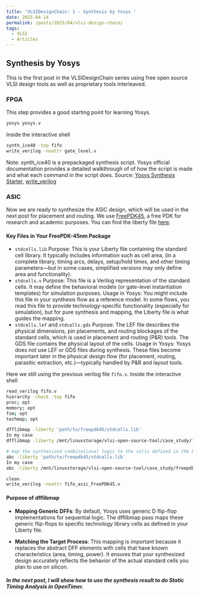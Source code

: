 ```yaml
---
title: 'VLSIDesignChain: 1 - Synthesis by Yosys '
date: 2025-04-14
permalink: /posts/2025/04/vlsi-design-chain/
tags:
  - VLSI
  - Articles
---
```


## Synthesis by Yosys

This is the first post in the VLSIDesignChain series using free open source VLSI design tools as well as proprietary tools interleaved.

### FPGA
This step provides a good starting point for learning Yosys.
```bash
yosys yosys.v
```
Inside the interactive shell
```bash
synth_ice40 -top fifo
write_verilog -noattr gate_level.v
```
Note: synth_ice40 is a prepackaged synthesis script. Yosys official documentation provides a detailed walkthrough of of how the script is made and what each command in the script does.
Source: [Yosys Synthesis Starter](https://yosyshq.readthedocs.io/projects/yosys/en/stable/getting_started/example_synth.html#final-steps), [write_verilog](https://yosyshq.readthedocs.io/projects/yosys/en/latest/cmd/write_verilog.html#cmd-write_verilog)

### ASIC
Now we are ready to synthesize the ASIC design, which will be used in the next post for placement and routing.
We use [FreePDK45](https://mflowgen.readthedocs.io/en/latest/stdlib-freepdk45.html), a free PDK for research and academic purposes. You can find the liberty file [here](https://github.com/mflowgen/mflowgen/tree/master/adks/freepdk-45nm/pkgs/base).
#### Key Files in Your FreePDK-45nm Package
- `stdcells.lib`
Purpose: This is your Liberty file containing the standard cell library. It typically includes information such as cell area, (in a complete library, timing arcs, delays, setup/hold times, and other timing parameters—but in some cases, simplified versions may only define area and functionality).
- `stdcells.v`
Purpose: This file is a Verilog representation of the standard cells. It may define the behavioral models (or gate-level instantiation templates) for simulation purposes.
Usage in Yosys:
You might include this file in your synthesis flow as a reference model. In some flows, you read this file to provide technology-specific functionality (especially for simulation), but for pure synthesis and mapping, the Liberty file is what guides the mapping.
- `stdcells.lef` and `stdcells.gds`
Purpose:
The LEF file describes the physical dimensions, pin placements, and routing blockages of the standard cells, which is used in placement and routing (P&R) tools.
The GDS file contains the physical layout of the cells.
Usage in Yosys:
Yosys does not use LEF or GDS files during synthesis. These files become important later in the physical design flow (for placement, routing, parasitic extraction, etc.)—typically handled by P&R and layout tools.


Here we still using the previous verilog file `fifo.v`. 
Inside the interactive shell
```bash
read_verilog fifo.v
hierarchy -check -top fifo
proc; opt
memory; opt
fsm; opt
techmap; opt

dfflibmap -liberty 'path/to/freepdk45/stdcells.lib'
In my case
dfflibmap -liberty /mnt/linuxstorage/vlsi-open-source-tool/case_study/freepdk-45nm/pkgs/base/stdcells.lib

# map the synthesized combinational logic to the cells defined in the Liberty file.
abc -liberty 'path/to/freepdk45/stdcells.lib' 
In my case
abc -liberty /mnt/linuxstorage/vlsi-open-source-tool/case_study/freepdk-45nm/pkgs/base/stdcells.lib

clean
write_verilog -noattr fifo_asic_FreePDK45.v
```
#### Purpose of dfflibmap
- **Mapping Generic DFFs**:
By default, Yosys uses generic D flip-flop implementations for sequential logic. The dfflibmap pass maps these generic flip-flops to specific technology library cells as defined in your Liberty file.

- **Matching the Target Process**:
This mapping is important because it replaces the abstract DFF elements with cells that have known characteristics (area, timing, power). It ensures that your synthesized design accurately reflects the behavior of the actual standard cells you plan to use on silicon.


##### In the next post, I will show how to use the synthesis result to do Static Timing Analysis in OpenTimer.





